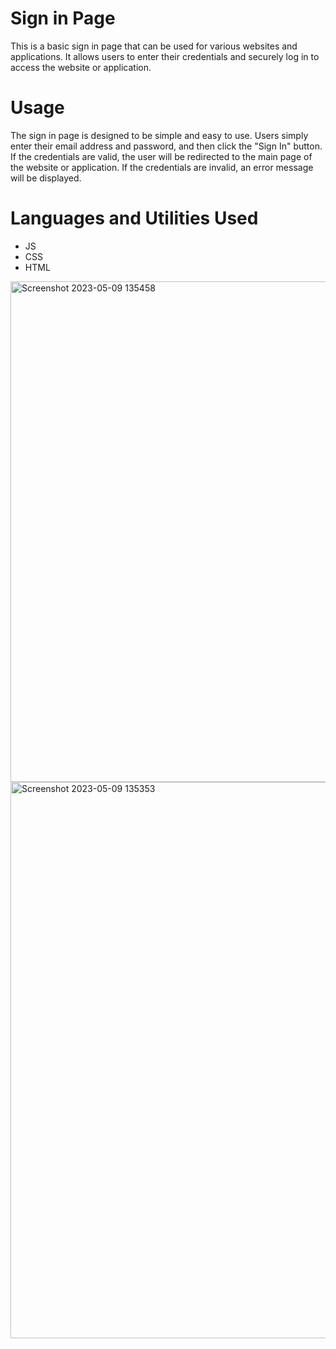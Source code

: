 # Sign in Page
This is a basic sign in page that can be used for various websites and applications. It allows users to enter their credentials and securely log in to access the website or application.

# Usage

The sign in page is designed to be simple and easy to use. Users simply enter their email address and password, and then click the "Sign In" button. If the credentials are valid, the user will be redirected to the main page of the website or application. If the credentials are invalid, an error message will be displayed.



# Languages and Utilities Used
 - JS
 - CSS 
 - HTML


<img width="801" alt="Screenshot 2023-05-09 135458" src="https://github.com/Dr1lonb/Static-Project-html-css/assets/116200199/d9f01c30-32a6-49dd-8075-6f9e3bdc0551">

<img width="890" alt="Screenshot 2023-05-09 135353" src="https://github.com/Dr1lonb/Static-Project-html-css/assets/116200199/c61d0b32-2982-4455-8626-9f1cadc6fc7b">
